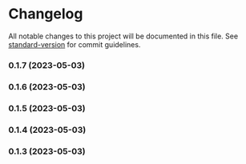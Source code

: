 # Changelog

All notable changes to this project will be documented in this file. See [standard-version](https://github.com/conventional-changelog/standard-version) for commit guidelines.

### 0.1.7 (2023-05-03)

### 0.1.6 (2023-05-03)

### 0.1.5 (2023-05-03)

### 0.1.4 (2023-05-03)

### 0.1.3 (2023-05-03)
